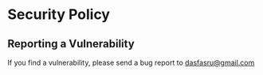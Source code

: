 # Security Policy

## Reporting a Vulnerability

If you find a vulnerability, please send a bug report to dasfasru@gmail.com
